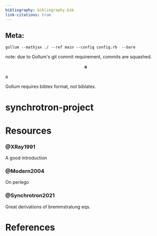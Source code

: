 ```yaml
---
bibliography: bibliography.bib
link-citations: true
---
```


## Meta:

```
gollum --mathjax ./ --ref main --config config.rb  --bare
```

note: due to Gollum's git commit requirement, commits are squashed.

$$\textbf{a}$$


a 

Gollum requires bibtex format, not biblatex.

# synchrotron-project

# Resources

### @XRay1991

A good introduction

### @Modern2004

On perlego



### @Synchrotron2021

Great derivations of bremmstralung eqs.

# References